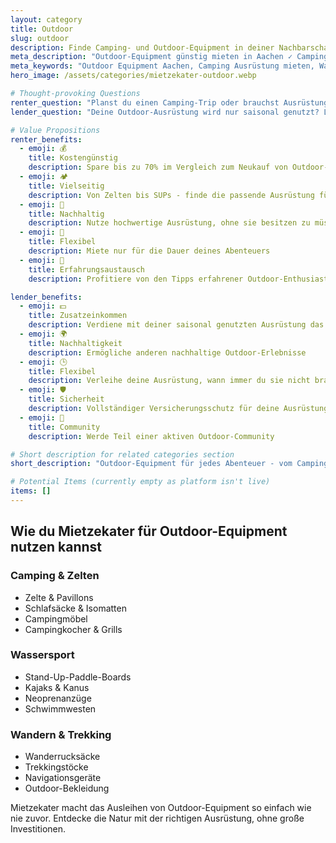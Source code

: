 ```yaml
---
layout: category
title: Outdoor
slug: outdoor
description: Finde Camping- und Outdoor-Equipment in deiner Nachbarschaft
meta_description: "Outdoor-Equipment günstig mieten in Aachen ✓ Camping ✓ Wandern ✓ Sport. Leihe Zelte, Rucksäcke und mehr für dein nächstes Abenteuer mit Mietzekater."
meta_keywords: "Outdoor Equipment Aachen, Camping Ausrüstung mieten, Wanderausrüstung leihen, Sportgeräte Aachen, Zelt mieten, Rucksack leihen, Outdoor Verleih Aachen"
hero_image: /assets/categories/mietzekater-outdoor.webp

# Thought-provoking Questions
renter_question: "Planst du einen Camping-Trip oder brauchst Ausrüstung für dein Outdoor-Abenteuer?"
lender_question: "Deine Outdoor-Ausrüstung wird nur saisonal genutzt? Lass sie das ganze Jahr über für dich arbeiten!"

# Value Propositions
renter_benefits:
  - emoji: 💰
    title: Kostengünstig
    description: Spare bis zu 70% im Vergleich zum Neukauf von Outdoor-Equipment
  - emoji: 🏕️
    title: Vielseitig
    description: Von Zelten bis SUPs - finde die passende Ausrüstung für jedes Outdoor-Erlebnis
  - emoji: 🌱
    title: Nachhaltig
    description: Nutze hochwertige Ausrüstung, ohne sie besitzen zu müssen
  - emoji: 📅
    title: Flexibel
    description: Miete nur für die Dauer deines Abenteuers
  - emoji: 🤝
    title: Erfahrungsaustausch
    description: Profitiere von den Tipps erfahrener Outdoor-Enthusiasten

lender_benefits:
  - emoji: 💵
    title: Zusatzeinkommen
    description: Verdiene mit deiner saisonal genutzten Ausrüstung das ganze Jahr
  - emoji: 🌍
    title: Nachhaltigkeit
    description: Ermögliche anderen nachhaltige Outdoor-Erlebnisse
  - emoji: 🕒
    title: Flexibel
    description: Verleihe deine Ausrüstung, wann immer du sie nicht brauchst
  - emoji: 🛡️
    title: Sicherheit
    description: Vollständiger Versicherungsschutz für deine Ausrüstung
  - emoji: 👥
    title: Community
    description: Werde Teil einer aktiven Outdoor-Community

# Short description for related categories section
short_description: "Outdoor-Equipment für jedes Abenteuer - vom Camping bis zum Wassersport"

# Potential Items (currently empty as platform isn't live)
items: []
---
```


## Wie du Mietzekater für Outdoor-Equipment nutzen kannst

<div class="use-cases-grid">
  <div class="use-case-card">
    <h3><i class="fas fa-campground"></i> Camping & Zelten</h3>
    <ul>
      <li>Zelte & Pavillons</li>
      <li>Schlafsäcke & Isomatten</li>
      <li>Campingmöbel</li>
      <li>Campingkocher & Grills</li>
    </ul>
  </div>

  <div class="use-case-card">
    <h3><i class="fas fa-water"></i> Wassersport</h3>
    <ul>
      <li>Stand-Up-Paddle-Boards</li>
      <li>Kajaks & Kanus</li>
      <li>Neoprenanzüge</li>
      <li>Schwimmwesten</li>
    </ul>
  </div>

  <div class="use-case-card">
    <h3><i class="fas fa-hiking"></i> Wandern & Trekking</h3>
    <ul>
      <li>Wanderrucksäcke</li>
      <li>Trekkingstöcke</li>
      <li>Navigationsgeräte</li>
      <li>Outdoor-Bekleidung</li>
    </ul>
  </div>
</div>

Mietzekater macht das Ausleihen von Outdoor-Equipment so einfach wie nie zuvor. Entdecke die Natur mit der richtigen Ausrüstung, ohne große Investitionen.
